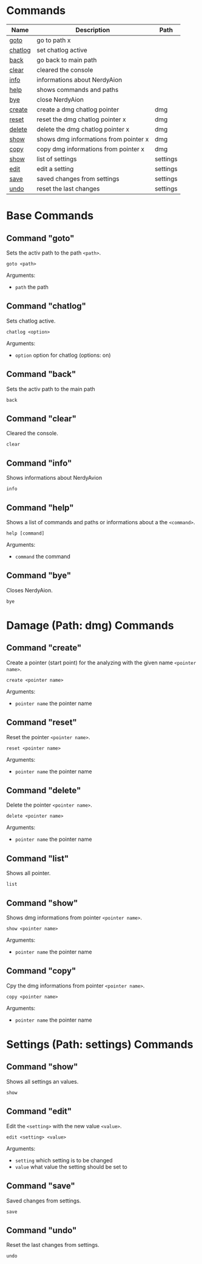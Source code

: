 # Commands

| Name | Description | Path |
|------|-------------|------|
|[goto](https://github.com/SCHREDDO/NerdyAion-Aion-Tool-Manager/blob/master/COMMANDS.md#command-goto)|go to path x||
|[chatlog](https://github.com/SCHREDDO/NerdyAion-Aion-Tool-Manager/blob/master/COMMANDS.md#command-chatlog)|set chatlog active||
|[back](https://github.com/SCHREDDO/NerdyAion-Aion-Tool-Manager/blob/master/COMMANDS.md#command-back)|go back to main path||
|[clear](https://github.com/SCHREDDO/NerdyAion-Aion-Tool-Manager/blob/master/COMMANDS.md#command-clear)|cleared the console||
|[info](https://github.com/SCHREDDO/NerdyAion-Aion-Tool-Manager/blob/master/COMMANDS.md#command-info)|informations about NerdyAion||
|[help](https://github.com/SCHREDDO/NerdyAion-Aion-Tool-Manager/blob/master/COMMANDS.md#command-help)|shows commands and paths||
|[bye](https://github.com/SCHREDDO/NerdyAion-Aion-Tool-Manager/blob/master/COMMANDS.md#command-bye)|close NerdyAion||
|[create](https://github.com/SCHREDDO/NerdyAion-Aion-Tool-Manager/blob/master/COMMANDS.md#command-create)|create a dmg chatlog pointer|dmg|
|[reset](https://github.com/SCHREDDO/NerdyAion-Aion-Tool-Manager/blob/master/COMMANDS.md#command-reset)|reset the dmg chatlog pointer x|dmg|
|[delete](https://github.com/SCHREDDO/NerdyAion-Aion-Tool-Manager/blob/master/COMMANDS.md#command-delete)|delete the dmg chatlog pointer x|dmg|
|[show](https://github.com/SCHREDDO/NerdyAion-Aion-Tool-Manager/blob/master/COMMANDS.md#command-show)|shows dmg informations from pointer x|dmg|
|[copy](https://github.com/SCHREDDO/NerdyAion-Aion-Tool-Manager/blob/master/COMMANDS.md#command-copy)|copy dmg informations from pointer x|dmg|
|[show](https://github.com/SCHREDDO/NerdyAion-Aion-Tool-Manager/blob/master/COMMANDS.md#command-show)|list of settings|settings|
|[edit](https://github.com/SCHREDDO/NerdyAion-Aion-Tool-Manager/blob/master/COMMANDS.md#command-edit)|edit a setting|settings|
|[save](https://github.com/SCHREDDO/NerdyAion-Aion-Tool-Manager/blob/master/COMMANDS.md#command-save)|saved changes from settings|settings|
|[undo](https://github.com/SCHREDDO/NerdyAion-Aion-Tool-Manager/blob/master/COMMANDS.md#command-undo)|reset the last changes|settings|

# Base Commands
## Command "goto"
Sets the activ path to the path `<path>`.
```console
goto <path>
```
Arguments:
- `path` the path
## Command "chatlog"
Sets chatlog active.
```console
chatlog <option>
```
Arguments:
- `option` option for chatlog (options: on)
## Command "back"
Sets the activ path to the main path
```console
back
```
## Command "clear"
Cleared the console.
```console
clear
```
## Command "info"
Shows informations about NerdyAvion
```console
info
```
## Command "help"
Shows a list of commands and paths or informations about a the `<command>`.
```console
help [command]
```
Arguments:
- `command` the command
## Command "bye"
Closes NerdyAion.
```console
bye
```
# Damage (Path: dmg) Commands
## Command "create"
Create a pointer (start point) for the analyzing with the given name `<pointer name>`.
```console
create <pointer name>
```
Arguments:
- `pointer name` the pointer name
## Command "reset"
Reset the pointer `<pointer name>`.
```console
reset <pointer name>
```
Arguments:
- `pointer name` the pointer name
## Command "delete"
Delete the pointer `<pointer name>`.
```console
delete <pointer name>
```
Arguments:
- `pointer name` the pointer name
## Command "list"
Shows all pointer.
```console
list
```
## Command "show"
Shows dmg informations from pointer `<pointer name>`.
```console
show <pointer name>
```
Arguments:
- `pointer name` the pointer name
## Command "copy"
Cpy the dmg informations from pointer `<pointer name>`.
```console
copy <pointer name>
```
Arguments:
- `pointer name` the pointer name
# Settings (Path: settings) Commands
## Command "show"
Shows all settings an values.
```console
show
```
## Command "edit"
Edit the `<setting>` with the new value `<value>`.
```console
edit <setting> <value>
```
Arguments:
- `setting` which setting is to be changed
- `value` what value the setting should be set to 
## Command "save"
Saved changes from settings.
```console
save
```
## Command "undo"
Reset the last changes from settings.
```console
undo
```